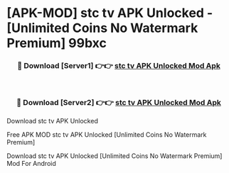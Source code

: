 # [APK-MOD] stc tv APK Unlocked - [Unlimited Coins No Watermark Premium] 99bxc



<div align="center">
<h3>🔴 Download [Server1] 👉👉 <a href="https://momento.my/?title=stc_tv_APK_Unlocked">stc tv APK Unlocked Mod Apk</a></h3><br>

<h3>🔴 Download [Server2] 👉👉 <a href="https://momento.my/?title=stc_tv_APK_Unlocked">stc tv APK Unlocked Mod Apk</a></h3>
</div>



Download stc tv APK Unlocked 

Free APK MOD stc tv APK Unlocked [Unlimited Coins No Watermark Premium]

Download stc tv APK Unlocked [Unlimited Coins No Watermark Premium] Mod For Android
